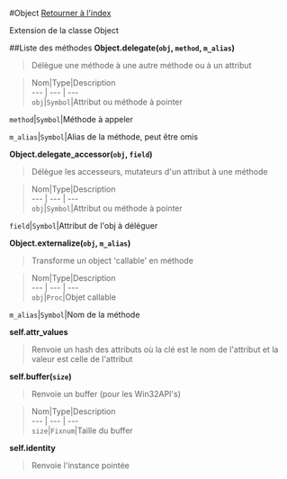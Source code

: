 #Object
[Retourner à l'index](README.md)

Extension de la classe Object

##Liste des méthodes
**Object.delegate(`obj`, `method`, `m_alias`)**

> Délègue une méthode à une autre méthode ou à un attribut  
  
> Nom|Type|Description  
--- | --- | ---  
`obj`|`Symbol`|Attribut ou méthode à pointer

`method`|`Symbol`|Méthode à appeler

`m_alias`|`Symbol`|Alias de la méthode, peut être omis

  




**Object.delegate_accessor(`obj`, `field`)**

> Délègue les accesseurs, mutateurs d'un attribut à une méthode  
  
> Nom|Type|Description  
--- | --- | ---  
`obj`|`Symbol`|Attribut ou méthode à pointer

`field`|`Symbol`|Attribut de l'obj à déléguer

  




**Object.externalize(`obj`, `m_alias`)**

> Transforme un object 'callable' en méthode  
  
> Nom|Type|Description  
--- | --- | ---  
`obj`|`Proc`|Objet callable

`m_alias`|`Symbol`|Nom de la méthode

  




**self.attr_values**

> Renvoie un hash des attributs où la clé est le nom de l'attribut
                            et la valeur est celle de l'attribut  
  
>   




**self.buffer(`size`)**

> Renvoie un buffer (pour les Win32API's)  
  
> Nom|Type|Description  
--- | --- | ---  
`size`|`Fixnum`|Taille du buffer

  




**self.identity**

> Renvoie l'instance pointée  
  
>   




